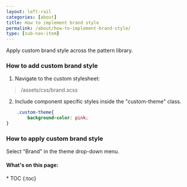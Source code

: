 ```yaml
---
layout: left-rail
categories: [about]
title: How to implement brand style
permalink: /about/how-to-implement-brand-style/
type: [sub-nav-item]
---
```

<div  class="content-flex-toc" markdown="1">
<div  markdown="1">

Apply custom brand style across the pattern library. 

### How to add custom brand style
1. Navigate to the custom stylesheet:
> /assets/css/brand.scss

2. Include component specific styles inside the "custom-theme" class.

``` css
    .custom-theme{
        background-color: pink;
}
```

### How to apply custom brand style
Select "Brand" in the theme drop-down menu.

</div>
 <div  markdown="1">
 <h4 class="toc-title">What's on this page:</h4>
* TOC
{:toc}
</div>
</div>
